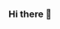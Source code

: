 ### Hi there 👋

<!--
**Subhodip1/Subhodip1** is a ✨ _special_ ✨ repository because its `README.md` (this file) appears on your GitHub profile.

DAILY QUOTES WEBSITE
